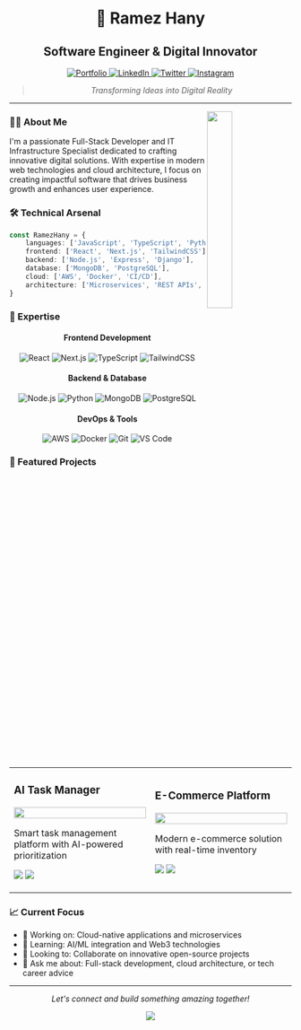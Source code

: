 # <div align="center">🚀 Ramez Hany</div>
<div align="center">
  <h2>Software Engineer & Digital Innovator</h2>
  <p align="center">
    <a href="https://ramezhany.online/" target="_blank">
      <img src="https://img.shields.io/badge/Portfolio-00C853?style=for-the-badge&logo=google-chrome&logoColor=white" alt="Portfolio"/>
    </a>
    <a href="https://www.linkedin.com/in/rramezhany" target="_blank">
      <img src="https://img.shields.io/badge/LinkedIn-0A66C2?style=for-the-badge&logo=linkedin&logoColor=white" alt="LinkedIn"/>
    </a>
    <a href="https://twitter.com/rramezhany" target="_blank">
      <img src="https://img.shields.io/badge/Twitter-000000?style=for-the-badge&logo=x&logoColor=white" alt="Twitter"/>
    </a>
    <a href="https://www.instagram.com/rramez.hany" target="_blank">
      <img src="https://img.shields.io/badge/Instagram-E4405F?style=for-the-badge&logo=instagram&logoColor=white" alt="Instagram"/>
    </a>
  </p>
</div>

<div align="center">
  
  > *Transforming Ideas into Digital Reality*
  
</div>

---

<img src="https://github.com/RamezHany/RamezHany/blob/main/profile-img.png" align="right" width="30%"/>

### 👨‍💻 About Me

I'm a passionate Full-Stack Developer and IT Infrastructure Specialist dedicated to crafting innovative digital solutions. With expertise in modern web technologies and cloud architecture, I focus on creating impactful software that drives business growth and enhances user experience.

### 🛠️ Technical Arsenal

```typescript
const RamezHany = {
    languages: ['JavaScript', 'TypeScript', 'Python'],
    frontend: ['React', 'Next.js', 'TailwindCSS'],
    backend: ['Node.js', 'Express', 'Django'],
    database: ['MongoDB', 'PostgreSQL'],
    cloud: ['AWS', 'Docker', 'CI/CD'],
    architecture: ['Microservices', 'REST APIs', 'GraphQL']
}
```

### 💼 Expertise

<div align="center">

#### Frontend Development
![React](https://img.shields.io/badge/React-20232A?style=flat-square&logo=react&logoColor=61DAFB)
![Next.js](https://img.shields.io/badge/Next.js-000?style=flat-square&logo=next.js&logoColor=white)
![TypeScript](https://img.shields.io/badge/TypeScript-007ACC?style=flat-square&logo=typescript&logoColor=white)
![TailwindCSS](https://img.shields.io/badge/Tailwind-38B2AC?style=flat-square&logo=tailwind-css&logoColor=white)

#### Backend & Database
![Node.js](https://img.shields.io/badge/Node.js-339933?style=flat-square&logo=node.js&logoColor=white)
![Python](https://img.shields.io/badge/Python-3776AB?style=flat-square&logo=python&logoColor=white)
![MongoDB](https://img.shields.io/badge/MongoDB-47A248?style=flat-square&logo=mongodb&logoColor=white)
![PostgreSQL](https://img.shields.io/badge/PostgreSQL-316192?style=flat-square&logo=postgresql&logoColor=white)

#### DevOps & Tools
![AWS](https://img.shields.io/badge/AWS-232F3E?style=flat-square&logo=amazon-aws&logoColor=white)
![Docker](https://img.shields.io/badge/Docker-2496ED?style=flat-square&logo=docker&logoColor=white)
![Git](https://img.shields.io/badge/Git-F05032?style=flat-square&logo=git&logoColor=white)
![VS Code](https://img.shields.io/badge/VS_Code-007ACC?style=flat-square&logo=visual-studio-code&logoColor=white)

</div>

### 🌟 Featured Projects

<table>
  <tr>
    <td width="50%">
      <h3>AI Task Manager</h3>
      <img src="https://cdn.dribbble.com/userupload/10591657/file/original-0c14503d27301610af7ac47624197c5f.png?resize=752x" width="100%" />
      <p>Smart task management platform with AI-powered prioritization</p>
      <p>
        <img src="https://img.shields.io/badge/React-61DAFB?style=flat-square&logo=react&logoColor=black"/>
        <img src="https://img.shields.io/badge/Node.js-339933?style=flat-square&logo=node.js&logoColor=white"/>
      </p>
    </td>
    <td width="50%">
      <h3>E-Commerce Platform</h3>
      <img src="https://cdn.dribbble.com/userupload/10591657/file/original-0c14503d27301610af7ac47624197c5f.png?resize=752x" width="100%" />
      <p>Modern e-commerce solution with real-time inventory</p>
      <p>
        <img src="https://img.shields.io/badge/Next.js-000000?style=flat-square&logo=next.js&logoColor=white"/>
        <img src="https://img.shields.io/badge/MongoDB-47A248?style=flat-square&logo=mongodb&logoColor=white"/>
      </p>
    </td>
  </tr>
</table>

### 📈 Current Focus

- 🔭 Working on: Cloud-native applications and microservices
- 🌱 Learning: AI/ML integration and Web3 technologies
- 👯 Looking to: Collaborate on innovative open-source projects
- 💬 Ask me about: Full-stack development, cloud architecture, or tech career advice

---

<div align="center">
  <i>Let's connect and build something amazing together!</i>
  <p>
    <a href="mailto:contact@ramezhany.online">
      <img src="https://img.shields.io/badge/Email-D14836?style=for-the-badge&logo=gmail&logoColor=white"/>
    </a>
  </p>
</div>
